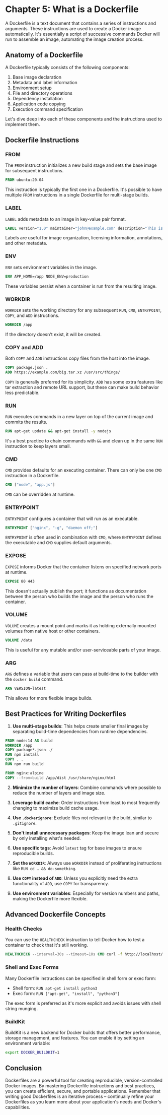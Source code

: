 # Chapter 5: What is a Dockerfile

A Dockerfile is a text document that contains a series of instructions and arguments. These instructions are used to create a Docker image automatically. It's essentially a script of successive commands Docker will run to assemble an image, automating the image creation process.

## Anatomy of a Dockerfile

A Dockerfile typically consists of the following components:

1. Base image declaration
2. Metadata and label information
3. Environment setup
4. File and directory operations
5. Dependency installation
6. Application code copying
7. Execution command specification

Let's dive deep into each of these components and the instructions used to implement them.

## Dockerfile Instructions

### FROM

The `FROM` instruction initializes a new build stage and sets the base image for subsequent instructions.

```dockerfile
FROM ubuntu:20.04
```

This instruction is typically the first one in a Dockerfile. It's possible to have multiple `FROM` instructions in a single Dockerfile for multi-stage builds.

### LABEL

`LABEL` adds metadata to an image in key-value pair format.

```dockerfile
LABEL version="1.0" maintainer="john@example.com" description="This is a sample Docker image"
```

Labels are useful for image organization, licensing information, annotations, and other metadata.

### ENV

`ENV` sets environment variables in the image.

```dockerfile
ENV APP_HOME=/app NODE_ENV=production
```

These variables persist when a container is run from the resulting image.

### WORKDIR

`WORKDIR` sets the working directory for any subsequent `RUN`, `CMD`, `ENTRYPOINT`, `COPY`, and `ADD` instructions.

```dockerfile
WORKDIR /app
```

If the directory doesn't exist, it will be created.

### COPY and ADD

Both `COPY` and `ADD` instructions copy files from the host into the image.

```dockerfile
COPY package.json .
ADD https://example.com/big.tar.xz /usr/src/things/
```

`COPY` is generally preferred for its simplicity. `ADD` has some extra features like tar extraction and remote URL support, but these can make build behavior less predictable.

### RUN

`RUN` executes commands in a new layer on top of the current image and commits the results.

```dockerfile
RUN apt-get update && apt-get install -y nodejs
```

It's a best practice to chain commands with `&&` and clean up in the same `RUN` instruction to keep layers small.

### CMD

`CMD` provides defaults for an executing container. There can only be one `CMD` instruction in a Dockerfile.

```dockerfile
CMD ["node", "app.js"]
```

`CMD` can be overridden at runtime.

### ENTRYPOINT

`ENTRYPOINT` configures a container that will run as an executable.

```dockerfile
ENTRYPOINT ["nginx", "-g", "daemon off;"]
```

`ENTRYPOINT` is often used in combination with `CMD`, where `ENTRYPOINT` defines the executable and `CMD` supplies default arguments.

### EXPOSE

`EXPOSE` informs Docker that the container listens on specified network ports at runtime.

```dockerfile
EXPOSE 80 443
```

This doesn't actually publish the port; it functions as documentation between the person who builds the image and the person who runs the container.

### VOLUME

`VOLUME` creates a mount point and marks it as holding externally mounted volumes from native host or other containers.

```dockerfile
VOLUME /data
```

This is useful for any mutable and/or user-serviceable parts of your image.

### ARG

`ARG` defines a variable that users can pass at build-time to the builder with the `docker build` command.

```dockerfile
ARG VERSION=latest
```

This allows for more flexible image builds.

## Best Practices for Writing Dockerfiles

1. **Use multi-stage builds**: This helps create smaller final images by separating build-time dependencies from runtime dependencies.

```dockerfile
FROM node:14 AS build
WORKDIR /app
COPY package*.json ./
RUN npm install
COPY . .
RUN npm run build

FROM nginx:alpine
COPY --from=build /app/dist /usr/share/nginx/html
```

2. **Minimize the number of layers**: Combine commands where possible to reduce the number of layers and image size.

3. **Leverage build cache**: Order instructions from least to most frequently changing to maximize build cache usage.

4. **Use `.dockerignore`**: Exclude files not relevant to the build, similar to `.gitignore`.

5. **Don't install unnecessary packages**: Keep the image lean and secure by only installing what's needed.

6. **Use specific tags**: Avoid `latest` tag for base images to ensure reproducible builds.

7. **Set the `WORKDIR`**: Always use `WORKDIR` instead of proliferating instructions like `RUN cd … && do-something`.

8. **Use `COPY` instead of `ADD`**: Unless you explicitly need the extra functionality of `ADD`, use `COPY` for transparency.

9. **Use environment variables**: Especially for version numbers and paths, making the Dockerfile more flexible.

## Advanced Dockerfile Concepts

### Health Checks

You can use the `HEALTHCHECK` instruction to tell Docker how to test a container to check that it's still working.

```dockerfile
HEALTHCHECK --interval=30s --timeout=10s CMD curl -f http://localhost/ || exit 1
```

### Shell and Exec Forms

Many Dockerfile instructions can be specified in shell form or exec form:

- Shell form: `RUN apt-get install python3`
- Exec form: `RUN ["apt-get", "install", "python3"]`

The exec form is preferred as it's more explicit and avoids issues with shell string munging.

### BuildKit

BuildKit is a new backend for Docker builds that offers better performance, storage management, and features. You can enable it by setting an environment variable:

```bash
export DOCKER_BUILDKIT=1
```

## Conclusion

Dockerfiles are a powerful tool for creating reproducible, version-controlled Docker images. By mastering Dockerfile instructions and best practices, you can create efficient, secure, and portable applications. Remember that writing good Dockerfiles is an iterative process – continually refine your Dockerfiles as you learn more about your application's needs and Docker's capabilities.
